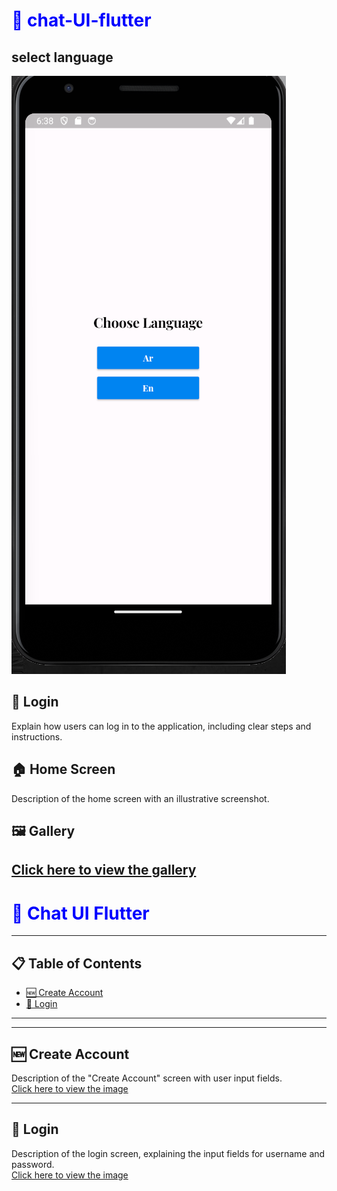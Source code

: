 <h1 style="color:blue; font-weight:bold;">🌟  chat-UI-flutter</h1>


## select language


![App Interface](https://github.com/AhmadAmmar2022/Chat-UI-Flutter/blob/main/chatt/Screenshots-chat/Screenshot%202025-02-07%20183914.png)



## 🔐 Login <a name="login"></a>
Explain how users can log in to the application, including clear steps and instructions.

## 🏠 Home Screen <a name="home-screen"></a>
Description of the home screen with an illustrative screenshot.

## 🖼️ Gallery <a name="gallery"></a>
[Click here to view the gallery](https://example.com/gallery) 
---
<!-- Main title with bold and blue color -->
<h1 style="color:blue; font-weight:bold;">🌟 Chat UI Flutter</h1>

---

## 📋 Table of Contents

- [🆕 Create Account](#create-account)
- [🔐 Login](#login)

---



---

## 🆕 Create Account <a name="create-account"></a>
Description of the "Create Account" screen with user input fields.  
[Click here to view the image](https://example.com/create-account-image)

---

## 🔐 Login <a name="login"></a>
Description of the login screen, explaining the input fields for username and password.  
[Click here to view the image](https://example.com/login-image)


